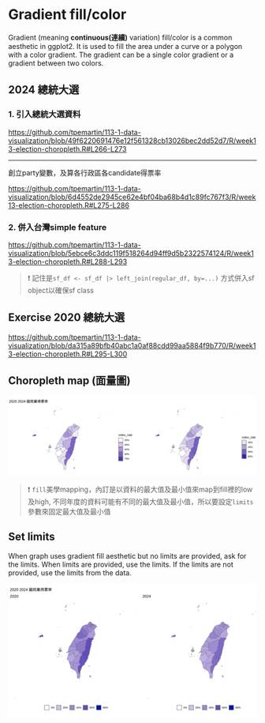 # Gradient fill/color

Gradient (meaning **continuous(連續)** variation) fill/color is a common aesthetic in ggplot2. It is used to fill the area under a curve or a polygon with a color gradient. The gradient can be a single color gradient or a gradient between two colors. 

## 2024 總統大選

### 1. 引入總統大選資料

<https://github.com/tpemartin/113-1-data-visualization/blob/49f6220691476e12f561328cb13026bec2dd52d7/R/week13-election-choropleth.R#L266-L273>

***

創立party變數，及算各行政區各candidate得票率

<https://github.com/tpemartin/113-1-data-visualization/blob/6d4552de2945ce62e4bf04ba68b4d1c89fc767f3/R/week13-election-choropleth.R#L275-L286>

### 2. 併入台灣simple feature

<https://github.com/tpemartin/113-1-data-visualization/blob/5ebce6c3ddc119f518264d94ff9d5b2322574124/R/week13-election-choropleth.R#L288-L293>

> :exclamation: 記住是`sf_df <- sf_df |> left_join(regular_df, by=...)` 方式併入sf object以確保sf class


## Exercise 2020 總統大選

<https://github.com/tpemartin/113-1-data-visualization/blob/da315a89bfb40abc1a0af88cdd99aa5884f9b770/R/week13-election-choropleth.R#L295-L300>

## Choropleth map (面量圖)

![](../img/2024-12-03-15-26-46.png)

> :exclamation: `fill`美學mapping，內訂是以資料的最大值及最小值來map到fill裡的low及high, 不同年度的資料可能有不同的最大值及最小值，所以要設定`limits`參數來固定最大值及最小值

## Set limits

When graph uses gradient fill aesthetic but no limits are provided, ask for the limits. When limits are provided, use the limits. If the limits are not provided, use the limits from the data. 

![](../img/2024-12-03-15-25-50.png)